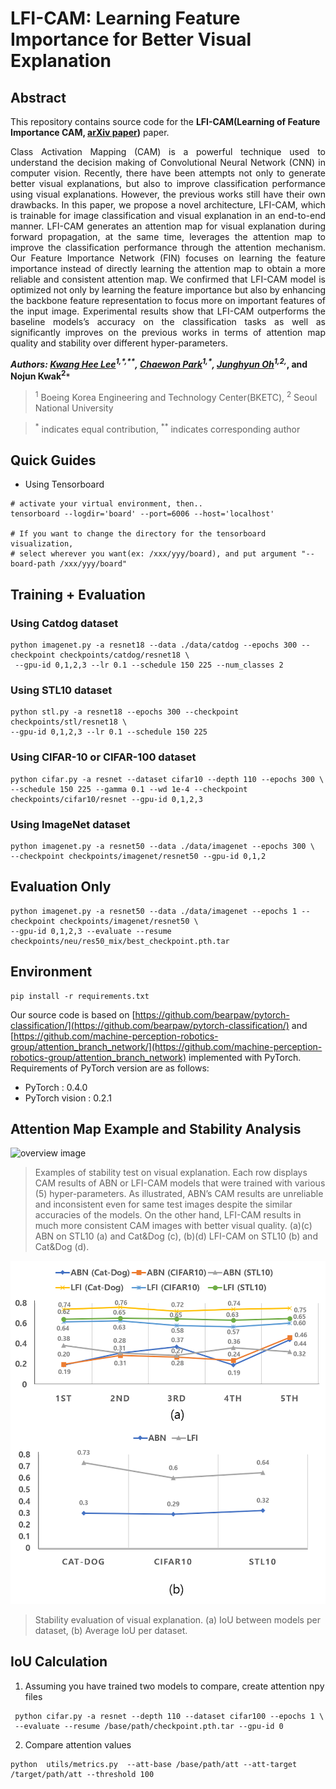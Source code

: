 # LFI-CAM: Learning Feature Importance for Better Visual Explanation

## Abstract 

This repository contains source code for the **LFI-CAM(Learning of Feature Importance CAM, 
[arXiv paper](https://arxiv.org/pdf/2105.00937.pdf))** paper.

<p align="justify">
Class Activation Mapping (CAM) is a powerful technique used to understand the decision making of Convolutional Neural Network (CNN) in computer vision. Recently, there have been attempts not only to generate better visual explanations, but also to improve classification performance using visual explanations. However, the previous works still have their own drawbacks. In this paper, we propose a novel architecture, LFI-CAM, which is trainable for image classification and visual explanation in an end-to-end manner. LFI-CAM generates an attention map for visual explanation during forward propagation, at the same time, leverages the attention map to improve the classification performance through the attention mechanism. Our Feature Importance Network (FIN) focuses on learning the feature importance instead of directly learning the attention map to obtain a more reliable and consistent attention map. We confirmed that LFI-CAM model is optimized not only by learning the feature importance but also by enhancing the backbone feature representation to focus more on important features of the input image. Experimental results show that LFI-CAM outperforms the baseline models’s accuracy on the classification tasks as well as significantly improves on the previous works in terms of attention map quality and stability over different hyper-parameters.
</p>


***Authors: [Kwang Hee Lee](https://github.com/kh22l22)<sup>1,\*,\*\*</sup>, [Chaewon Park](https://github.com/emilypark0418)<sup>1,\*</sup>, [Junghyun Oh](https://github.com/jhvics1)<sup>1,2,*</sup>, and Nojun Kwak<sup>2</sup>***

> <sup>1</sup> Boeing Korea Engineering and Technology Center(BKETC), <sup>2</sup> Seoul National University 

> <sup>\*</sup> indicates equal contribution, <sup>\*\*</sup> indicates corresponding author


## Quick Guides
- Using Tensorboard
```
# activate your virtual environment, then..
tensorboard --logdir='board' --port=6006 --host='localhost'

# If you want to change the directory for the tensorboard visualization,
# select wherever you want(ex: /xxx/yyy/board), and put argument "--board-path /xxx/yyy/board"
```

## Training + Evaluation
### Using Catdog dataset
```
python imagenet.py -a resnet18 --data ./data/catdog --epochs 300 --checkpoint checkpoints/catdog/resnet18 \
 --gpu-id 0,1,2,3 --lr 0.1 --schedule 150 225 --num_classes 2
```

### Using STL10 dataset
```
python stl.py -a resnet18 --epochs 300 --checkpoint checkpoints/stl/resnet18 \
--gpu-id 0,1,2,3 --lr 0.1 --schedule 150 225
```

### Using CIFAR-10 or CIFAR-100 dataset
```
python cifar.py -a resnet --dataset cifar10 --depth 110 --epochs 300 \
--schedule 150 225 --gamma 0.1 --wd 1e-4 --checkpoint checkpoints/cifar10/resnet --gpu-id 0,1,2,3
```

### Using ImageNet dataset
```
python imagenet.py -a resnet50 --data ./data/imagenet --epochs 300 \
--checkpoint checkpoints/imagenet/resnet50 --gpu-id 0,1,2
```

## Evaluation Only
```
python imagenet.py -a resnet50 --data ./data/imagenet --epochs 1 --checkpoint checkpoints/imagenet/resnet50 \ 
--gpu-id 0,1,2,3 --evaluate --resume checkpoints/neu/res50_mix/best_checkpoint.pth.tar
```


## Environment
```
pip install -r requirements.txt
```

Our source code is based on [https://github.com/bearpaw/pytorch-classification/](https://github.com/bearpaw/pytorch-classification/) and [https://github.com/machine-perception-robotics-group/attention_branch_network/](https://github.com/machine-perception-robotics-group/attention_branch_network) implemented with PyTorch. 
Requirements of PyTorch version are as follows:
- PyTorch : 0.4.0
- PyTorch vision : 0.2.1

## Attention Map Example and Stability Analysis
![overview image](./asset/Stability_Test.png)

> Examples of stability test on visual explanation. Each row displays CAM results of ABN or LFI-CAM models that were trained with various (5) hyper-parameters. As illustrated, ABN’s CAM results are unreliable and inconsistent even for same test images despite the similar accuracies of the models. On the other
hand, LFI-CAM results in much more consistent CAM images with better visual quality. (a)(c) ABN on STL10 (a) and Cat&Dog (c), (b)(d) LFI-CAM on STL10 (b) and Cat&Dog (d). 

![overview image](./asset/IOU_Test.png)

> Stability evaluation of visual explanation. (a) IoU between models per dataset, (b) Average IoU per dataset.

## IoU Calculation
1. Assuming you have trained two models to compare, create attention npy files
```
 python cifar.py -a resnet --depth 110 --dataset cifar100 --epochs 1 \
 --evaluate --resume /base/path/checkpoint.pth.tar --gpu-id 0
```
2. Compare attention values
```
python  utils/metrics.py  --att-base /base/path/att --att-target /target/path/att --threshold 100

```


